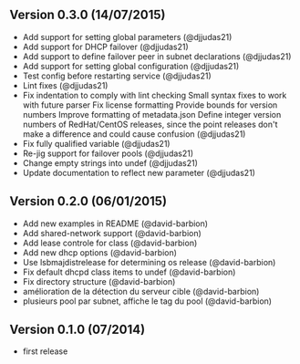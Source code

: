 ## Version 0.3.0 (14/07/2015)
* Add support for setting global parameters (@djjudas21)
* Add support for DHCP failover (@djjudas21)
* Add support to define failover peer in subnet declarations (@djjudas21)
* Add support for setting global configuration (@djjudas21)
* Test config before restarting service (@djjudas21)
* Lint fixes (@djjudas21)
* Fix indentation to comply with lint checking Small syntax fixes to work with future parser Fix license formatting Provide bounds for version numbers Improve formatting of metadata.json Define integer version numbers of RedHat/CentOS releases, since the point releases don&#39;t make a difference and could cause confusion (@djjudas21)
* Fix fully qualified variable (@djjudas21)
* Re-jig support for failover pools (@djjudas21)
* Change empty strings into undef (@djjudas21)
* Update documentation to reflect new parameter (@djjudas21)

## Version 0.2.0 (06/01/2015)
* Add new examples in README (@david-barbion)
* Add shared-network support (@david-barbion)
* Add lease controle for class (@david-barbion)
* Add new dhcp options (@david-barbion)
* Use lsbmajdistrelease for determining os release (@david-barbion)
* Fix default dhcpd class items to undef (@david-barbion)
* Fix directory structure (@david-barbion)
* amélioration de la détection du serveur cible (@david-barbion)
* plusieurs pool par subnet, affiche le tag du pool (@david-barbion)

## Version 0.1.0 (07/2014)
* first release  

